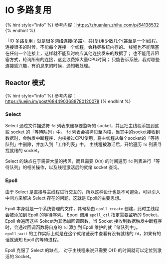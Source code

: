 # IO 多路复用

{% hint style="info" %}
参考内容：https://zhuanlan.zhihu.com/p/64138532
{% endhint %}


「IO 多路复用」就是很多网络连接(多路)，共(复)用少数几个(甚至是一个)线程。
连接很多的时候，不能每个连接一个线程，会耗尽系统内存的。
线程也不能阻塞在任何一个连接上，这样就不能及时响应其他连接发来的数据了；
也不能用非阻塞方式，轮询所有的连接，这会浪费掉大量CPU时间；
只能告诉系统，我对哪些连接感兴趣，有消息来的时候，通知我处理。

## Reactor 模式

{% hint style="info" %}
参考内容：https://juejin.im/post/6844903688780120078
{% endhint %}

### Select

Select 通过文件描述符 `fd` 列表来储存要监听的 socket，并且把主线程添加到这些 socket 的「等待队列」中。
`fd` 列表会被拷贝至内核，当其中的socket接收到数据时，会触发中断程序，内核接过CPU使用，将主线程从每个socket的「等待队列」中删除，并加入到「工作列表」中。
主线程被激活后，开始遍历 `fd` 列表寻找就绪的 socket。

Select 的缺点在于需要大量的拷贝，而且需要 O(n) 的时间遍历 `fd` 列表进行「等待队列」的相关操作，以及线程激活后的就绪 socket 查询。

### Epoll

由于 Select 是直接与主线程进行交互的，所以这种设计也是不可避免，可以引入中间方来解决 Select 存在的问题，这就是 Epoll的主要思想。

Epoll 本身就是一个系统管理的文件，其句柄由 `epoll_create` 创建，此时主线程会被添加到 Epoll 的等待序列。
Epool 调用 `epoll_ctl` 指定需要监听的 Socket，Epoll 会遍历这些 Sokcet为其添加回调函数，当 Socket 接收到数据触发中断程序时，会通过回调函数将自身的 `fd` 添加到 Epoll 维护的就「绪队列中」。
`epoll_wait` 的工作实际上就是在这个就绪链表中查看有没有就绪的 `fd`，如果有的话就通知 Epoll 的等待进程。

Epoll 克服了 Select 的缺点， 对于主线程来说只需要 O(1) 的时间就可以定位到激活的 Socket。 




